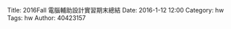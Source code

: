 Title: 2016Fall 電腦輔助設計實習期末總結
Date: 2016-1-12 12:00
Category: hw
Tags: hw
Author: 40423157



<!-- PELICAN_END_SUMMARY -->


